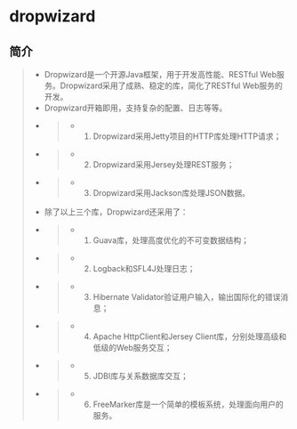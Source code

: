 dropwizard
==========

## 简介

> * Dropwizard是一个开源Java框架，用于开发高性能、RESTful Web服务。Dropwizard采用了成熟、稳定的库，简化了RESTful Web服务的开发。
> * Dropwizard开箱即用，支持复杂的配置、日志等等。
> * > * 1. Dropwizard采用Jetty项目的HTTP库处理HTTP请求；
> * > * 2. Dropwizard采用Jersey处理REST服务；
> * > * 3. Dropwizard采用Jackson库处理JSON数据。
> * 除了以上三个库，Dropwizard还采用了：
> * > * 1. Guava库，处理高度优化的不可变数据结构；
> * > * 2. Logback和SFL4J处理日志；
> * > * 3. Hibernate Validator验证用户输入，输出国际化的错误消息；
> * > * 4. Apache HttpClient和Jersey Client库，分别处理高级和低级的Web服务交互；
> * > * 5. JDBI库与关系数据库交互；
> * > * 6. FreeMarker库是一个简单的模板系统，处理面向用户的服务。

